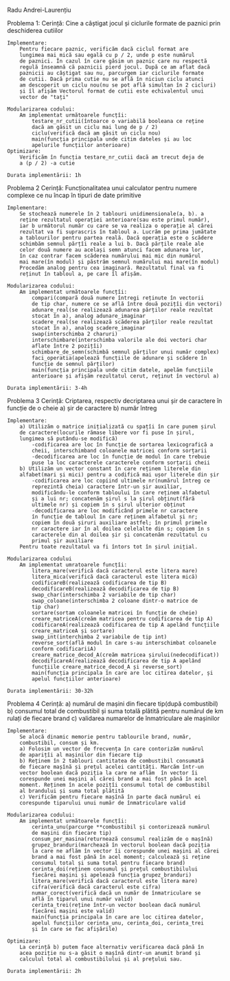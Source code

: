 Radu Andrei-Laurențiu

Problema 1:
	Cerință: 
		Cine a câștigat jocul și ciclurile formate de 
		paznici prin deschiderea cutiilor
	
	Implementare:
		Pentru fiecare paznic, verificăm dacă ciclul format are 
		lungimea mai mică sau egală cu p / 2, unde p este numărul 
		de paznici. În cazul în care găsim un paznic care nu respectă 
		regulă înseamnă că paznicii pierd jocul. După ce am aflat dacă 
		paznicii au câștigat sau nu, parcurgem iar ciclurile formate 
		de cutii. Dacă prima cutie nu se află în niciun ciclu atunci 
		am descoperit un ciclu nou(nu se pot află simultan în 2 cicluri) 
		și îl afișăm Vectorul format de cutii este echivalentul unui 
		vector de "tați"
	
	Modularizarea codului:
		Am implementat următoarele funcțîi:
			testare_nr_cutii(întoarce o variabilă booleana ce reține 
			dacă am găsit un ciclu mai lung de p / 2)
			ciclu(verifică dacă am găsit un ciclu nou)
			main(funcția principala unde citim dateles și au loc 
			apelurile funcțiilor anterioare)
	Optimizare:
		Verificăm în funcția testare_nr_cutii dacă am trecut deja de 
		a (p / 2) -a cutie
	
	Durata implementării: 1h

Problema 2
	Cerință: 
		Funcționalitatea unui calculator pentru numere complexe ce 
		nu încap în tipuri de date primitive
	
	Implementare:
		Se stochează numerele în 2 tablouri unidimensionale(a, b). a 
		reține rezultatul operației anterioare(sau este primul număr), 
		iar b următorul număr cu care se va realiza o operație al cărei 
		rezultat va fi suprascris în tabloul a. Lucrăm pe prima jumătate 
		a tablourilor pentru partea reală. Dacă operația este o scădere 
		schimbăm semnul părțîi reale a lui b. Dacă părțile reale ale 
		celor două numere au același semn atunci facem adunarea lor, 
		în caz contrar facem scăderea numărului mai mic din numărul 
		mai mare(în modul) și păstrăm semnul numărului mai mare(în modul)
		Procedăm analog pentru cea imaginară. Rezultatul final va fi 
		reținut în tabloul a, pe care îl afișăm.
	
	Modularizarea codului:
		Am implementat următoarele funcțîi:
			compari(compară două numere întregi reținute în vectorii 
			de tip char, numere ce se află între două pozițîi din vectori)
			adunare_real(se realizează adunarea părților reale rezultat 
			stocat în a), analog adunare_imaginar
			scadere_real(se realizează scăderea părților reale rezultat 
			stocat în a), analog scadere_imaginar
			swap(interschimba 2 charuri)
			interschimbare(interschimba valorile ale doi vectori char 
			aflate între 2 pozițîi)
			schimbare_de_semn(schimbă semnul părților unui număr complex)
			faci_operatia(apelează funcțiile de adunare și scădere în 
			funcție de semnul părților)
			main(funcția principala unde citim datele, apelăm funcțiile 
			anterioare și afișăm rezultatul cerut, reținut în vectorul a)
	
	Durata implementării: 3-4h
	
Problema 3
	Cerință: Criptarea, respectiv decriptarea unui șir de caractere în 
	funcție de o cheie
	a) șir de caractere
	b) număr întreg
	
	Implementare: 
		a) Utilizăm o matrice inițializată cu spațîi în care punem șirul 
		de caractere(locurile rămase libere vor fi puse în șirul, 
		lungimea să putându-se modifică)
			-codificarea are loc în funcție de sortarea lexicografică a 
			cheii, interschimband coloanele matricei conform sorțarii
			-decodificarea are loc în funcție de modul în care trebuie 
			puse la loc caracterele caracterele conform sorțarii cheii
		b) Utilizăm un vector constant în care reținem literele din 
		alfabet(mari și mici) pentru a codifică mai ușor literele din șir
			-codificarea are loc copiind ultimele nr(numărul întreg ce 
			reprezintă cheia) caractere într-un șir auxiliar, 
			modificându-le conform tabloului în care reținem alfabetul 
			și a lui nr; concatenăm șirul s la șirul obținut(fără 
			ultimele nr) și copiem în s șirul ulterior obținut
			-decodificarea are loc modificând primele nr caractere 
			în funcție de tabloul în care reținem alfabetul și nr; 
			copiem în două șiruri auxiliare astfel; în primul primele 
			nr caractere iar în al doilea celelalte din s; copiem în s 
			caracterele din al doilea șir și concatenăm rezultatul cu 
			primul șir auxiliare
		Pentru toate rezultatul va fi întors tot în șirul inițial.
	
	Modularizarea codului
		Am implementat umratoarele funcțîi:
			litera_mare(verifică dacă caracterul este litera mare)
			litera_mica(verifică dacă caracterul este litera mică)
			codificareB(realizează codificarea de tip B)
			decodificareB(realizează decodificarea de tip B)
			swap_char(interschimba 2 variabile de tip char)
			swap_coloane(interschimba 2 coloane dintr-o matrice de 
			tip char)
			sortare(sortam coloanele matricei în funcție de cheie)
			creare_matriceA(creăm matricea pentru codificarea de tip A)
			codificareA(realizează codificarea de tip A apelând funcțiile 
			creare_matriceA și sortare)
			swap_int(interchimba 2 variabile de tip int)
			reverse_sort(află modul în care s-au interschimbat coloanele 
			conform codificariiA)
			creare_matrice_decod_A(creăm matricea șirului(nedecodificat))
			decodificareA(realizează decodificarea de tip A apelând 
			funcțiile creare_matrice_decod_A și reverse_sort)
			main(funcția principala în care are loc citirea datelor, și 
			apelul funcțiilor anterioare)

	Durata implementării: 30-32h

Problema 4 
	Cerință:
		a) numărul de mașini din fiecare tip(după combustibil)
		b) consumul total de combustibil și suma totală plătită pentru 
		numărul de km rulați de fiecare brand
		c) validarea numarelor de înmatriculare ale mașinilor

	Implementare:
		Se alocă dinamic memorie pentru tablourile brand, număr, 
		combustibil, consum și km.
		a) Folosim un vector de frecvența în care contorizăm numărul 
		de aparițîi al mașinilor din fiecare tip
		b) Reținem în 2 tablouri cantitatea de combustibil consumată 
		de fiecare mașînă și prețul acelei cantități. Marcăm într-un 
		vector boolean dacă poziția la care ne aflăm  în vector îi 
		corespunde unei mașini al cărei brand a mai fost până în acel
		moment. Reținem în acele pozițîi consumul total de combustibil 
		al brandului și suma total plătită
		c) Verificăm pentru fiecare mașînă în parte dacă numărul ei 
		corespunde tiparului unui număr de înmatriculare valid

	Modularizarea codului:
		Am implementat următoarele funcțîi:
			cerinta_unu(parcurge **combustibil și contorizează numărul 
			de mașini din fiecare tip)
			consum_per_masina(returnează consumul realizăm de o mașînă)
			grupez_branduri(marchează în vectorul boolean dacă poziția 
			la care ne aflăm în vector îi corespunde unei mașini al cărei 
			brand a mai fost până în acel moment; calculează și reține 
			consumul total și suma total pentru fiecare brand)
			cerinta_doi(reținem consumul și prețul combustibilului 
			fiecărei mașini și apelează funcția grupez_branduri)
			litera_mare(verifică dacă caracterul este litera mare)
			cifra(verifică dacă caracterul este cifra)
			numar_corect(verifică dacă un număr de înmatriculare se 
			află în tiparul unui număr valid)
			cerinta_trei(reține într-un vector boolean dacă numărul 
			fiecărei mașini este valid)
			main(funcția principala în care are loc citirea datelor, 
			apelul funcțiilor cerinta_unu, cerinta_doi, cerinta_trei 
			și în care se fac afișările)

	Optimizare:
		La cerință b) putem face alternativ verificarea dacă până în 
		acea poziție nu s-a găsit o mașînă dintr-un anumit brand și 
		calculul total al combustibilului și al prețului sau.
	
	Durata implementării: 2h
    	
